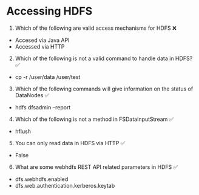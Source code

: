 # Accessing HDFS

1. Which of the following are valid access mechanisms for HDFS ❌
- Accesed via Java API
- Accessed via HTTP

2. Which of the following is not a valid command to handle data in HDFS? ✅
- cp -r /user/data /user/test

3. Which of the following commands will give information on the status of DataNodes ✅
- hdfs dfsadmin –report

4. Which of the following is not a method in FSDataInputStream ✅
- hflush

5. You can only read data in HDFS via HTTP ✅
- False

6. What are some webhdfs REST API related parameters in HDFS ✅
- dfs.webhdfs.enabled
- dfs.web.authentication.kerberos.keytab
